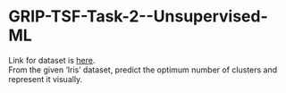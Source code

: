 # GRIP-TSF-Task-2--Unsupervised-ML
Link for dataset is <a href="https://drive.google.com/file/d/11Iq7YvbWZbt8VXjfm06brx66b10YiwK-/view">here</a>.<br>
From the given ‘Iris’ dataset, predict the optimum number of clusters and represent it visually.
